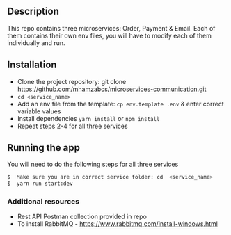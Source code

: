 ## Description

This repo contains three microservices: Order, Payment & Email. Each of them contains their own env files, you will have to modify each of them individually and run.

## Installation

- Clone the project repository: git clone https://github.com/mhamzabcs/microservices-communication.git
- `cd <service_name>`
- Add an env file from the template: `cp env.template .env` & enter correct variable values
- Install dependencies `yarn install` or `npm install`
- Repeat steps 2-4 for all three services

## Running the app

You will need to do the following steps for all three services

```bash
$  Make sure you are in correct service folder: cd  <service_name>
$  yarn run start:dev
```

### Additional resources

- Rest API Postman collection provided in repo
- To install RabbitMQ - https://www.rabbitmq.com/install-windows.html
